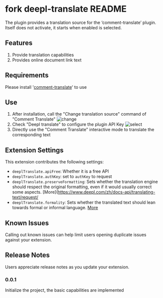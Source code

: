 # fork deepl-translate README

The plugin provides a translation source for the ‘comment-translate’ plugin. Itself does not activate, it starts when enabled is selected.

## Features

1. Provide translation capabilities
2. Provides online document link text

## Requirements

Please install '[comment-translate](https://github.com/intellism/vscode-comment-translate)' to use

## Use
1. After installation, call the "Change translation source" command of "Comment Translate"
    ![change](./image/change.png)
2. Check "Deepl translate" to configure the plugin API Key
    ![select](./image/select.png)
3. Directly use the "Comment Translate" interactive mode to translate the corresponding text

## Extension Settings

This extension contributes the following settings:

* `deeplTranslate.apiFree`: Whether it is a free API
* `deeplTranslate.authKey`: set to `authKey` to request
* `deeplTranslate.preserveFormatting`: Sets whether the translation engine should respect the original formatting, even if it would usually correct some aspects. [More](https://www.deepl.com/zh/docs-api/translating-text/request/
* `deeplTranslate.formality`: Sets whether the translated text should lean towards formal or informal language. [More](https://www.deepl.com/zh/docs-api/translating-text/request/)

## Known Issues

Calling out known issues can help limit users opening duplicate issues against your extension.

## Release Notes

Users appreciate release notes as you update your extension.

### 0.0.1

Initialize the project, the basic capabilities are implemented
